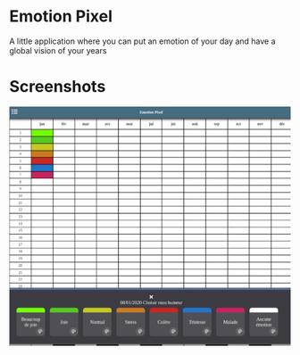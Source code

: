 # Emotion Pixel

A little application where you can put an emotion of your day and have a global vision of your years 

# Screenshots

![years view ](./screenshots/years_view.png)